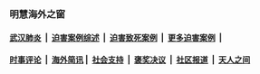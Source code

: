 
### 明慧海外之窗

####  [武汉肺炎](indexes/365.md?t=02090400) &nbsp;|&nbsp;  [迫害案例综述](indexes/328.md?t=02090400) &nbsp;|&nbsp; [迫害致死案例](indexes/277.md?t=02090400)  &nbsp;|&nbsp; [更多迫害案例](indexes/81.md?t=02090400)  &nbsp;|&nbsp; 
####  [时事评论](indexes/19.md?t=02090400) &nbsp;|&nbsp; [海外简讯](indexes/245.md?t=02090400)&nbsp;|&nbsp;  [社会支持](indexes/140.md?t=02090400) &nbsp;|&nbsp; [褒奖决议](indexes/282.md?t=02090400) &nbsp;|&nbsp; [社区报道](indexes/91.md?t=02090400)  &nbsp;|&nbsp; [天人之间](indexes/78.md?t=02090400) 

